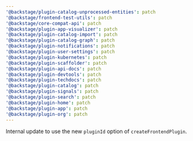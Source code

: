 ```yaml
---
'@backstage/plugin-catalog-unprocessed-entities': patch
'@backstage/frontend-test-utils': patch
'@backstage/core-compat-api': patch
'@backstage/plugin-app-visualizer': patch
'@backstage/plugin-catalog-import': patch
'@backstage/plugin-catalog-graph': patch
'@backstage/plugin-notifications': patch
'@backstage/plugin-user-settings': patch
'@backstage/plugin-kubernetes': patch
'@backstage/plugin-scaffolder': patch
'@backstage/plugin-api-docs': patch
'@backstage/plugin-devtools': patch
'@backstage/plugin-techdocs': patch
'@backstage/plugin-catalog': patch
'@backstage/plugin-signals': patch
'@backstage/plugin-search': patch
'@backstage/plugin-home': patch
'@backstage/plugin-app': patch
'@backstage/plugin-org': patch
---
```


Internal update to use the new `pluginId` option of `createFrontendPlugin`.
